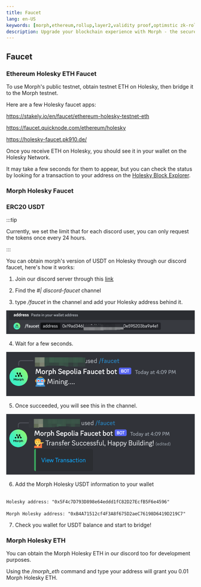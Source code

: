 ```yaml
---
title: Faucet
lang: en-US
keywords: [morph,ethereum,rollup,layer2,validity proof,optimstic zk-rollup]
description: Upgrade your blockchain experience with Morph - the secure decentralized, cost0efficient, and high-performing optimstic zk-rollup solution. Try it now!
---
```


## Faucet

### Ethereum Holesky ETH Faucet

To use Morph's public testnet, obtain testnet ETH on Holesky, then bridge it to the Morph testnet.

Here are a few Holesky faucet apps:

https://stakely.io/en/faucet/ethereum-holesky-testnet-eth

https://faucet.quicknode.com/ethereum/holesky

https://holesky-faucet.pk910.de/

Once you receive ETH on Holesky, you should see it in your wallet on the Holesky Network. 

It may take a few seconds for them to appear, but you can check the status by looking for a transaction to your address on the [Holesky Block Explorer](https://holesky.etherscan.io/).


### Morph Holesky Faucet

### ERC20 USDT

:::tip

Currently, we set the limit that for each discord user, you can only request the tokens once every 24 hours.

:::

You can obtain morph's version of USDT on Holesky through our discord faucet, here's how it works:

1. Join our discord server through this [link](https://discord.gg/f3Wh6ZK6XC)

2. Find the *#| discord-faucet* channel

3. type */faucet* in the channel and add your Holesky address behind it.

![command](../../assets/docs/quick-start/faucet/command.png)

4. Wait for a few seconds.

![mining](../../assets/docs/quick-start/faucet/mining.png)

5. Once succeeded, you will see this in the channel.

![success](../../assets/docs/quick-start/faucet/success.png)

6.  Add the Morph Holesky USDT information to your wallet

~~~

Holesky address: "0x5F4c7D793D898e64eddd1fC82D27EcfB5F6e4596"

Morph Holesky address: "0xB4A71512cf4F3A8f675D2aeC76198D6419D219C7"

~~~

7. Check you wallet for USDT balance and start to bridge!

### Morph Holesky ETH

You can obtain the Morph Holesky ETH in our discord too for development purposes.

Using the */morph_eth* command and type your address will grant you 0.01 Morph Holesky ETH.